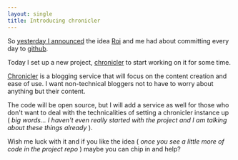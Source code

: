 ```yaml
---
layout: single
title: Introducing chronicler
---
```


So [yesterday I announced](/2014/08/25/100-days/) the idea [Roi](http://roidriscoll.github.io) and me had about committing every day to [github](http://github.com).

Today I set up a new project, [chronicler](https://github.com/ecomba/chronicler) to start working on it for some time.

[Chronicler](https://github.com/ecomba/chronicler) is a blogging service that will focus on the content creation and ease of use. I want non-technical bloggers not to have to worry about anything but their content.

The code will be open source, but I will add a service as well for those who don't want to deal with the technicalities of setting a chronicler instance up ( _big words... I haven't even really started with the project and I am talking about these things already_ ).

Wish me luck with it and if you like the idea ( _once you see a little more of code in the project repo_ ) maybe you can chip in and help?